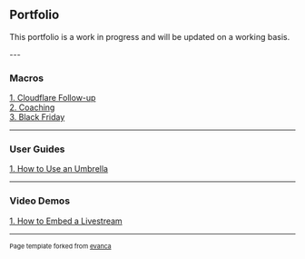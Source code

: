 ## Portfolio

<p>This portfolio is a work in progress and will be updated on a working basis.</p>
---

### Macros

[1. Cloudflare Follow-up](/macros1)<br>
[2. Coaching](/macros3.md)<br>
[3. Black Friday](/macros2)<br>

---

### User Guides

[1. How to Use an Umbrella](/pdf/umbrella.pdf)

---
### Video Demos

[1. How to Embed a Livestream](/livestreampage.md)



---
<p style="font-size:11px">Page template forked from <a href="https://github.com/evanca/quick-portfolio">evanca</a></p>
<!-- Remove above link if you don't want to attibute -->
